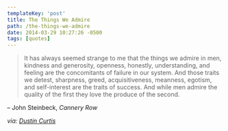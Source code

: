 ```yaml
---
templateKey: 'post'
title: The Things We Admire
path: /the-things-we-admire
date: 2014-03-29 10:27:26 -0500
tags: [quotes]
---
```


> It has always seemed strange to me that the things we admire in men, kindness and generosity, openness, honestly, understanding, and feeling are the concomitants of failure in our system. And those traits we detest, sharpness, greed, acquisitiveness, meanness, egotism, and self-interest are the traits of success. And while men admire the quality of the first they love the produce of the second.

– John Steinbeck, _Cannery Row_

_via: [Dustin Curtis](http://dcurt.is/the-things-we-admire)_
